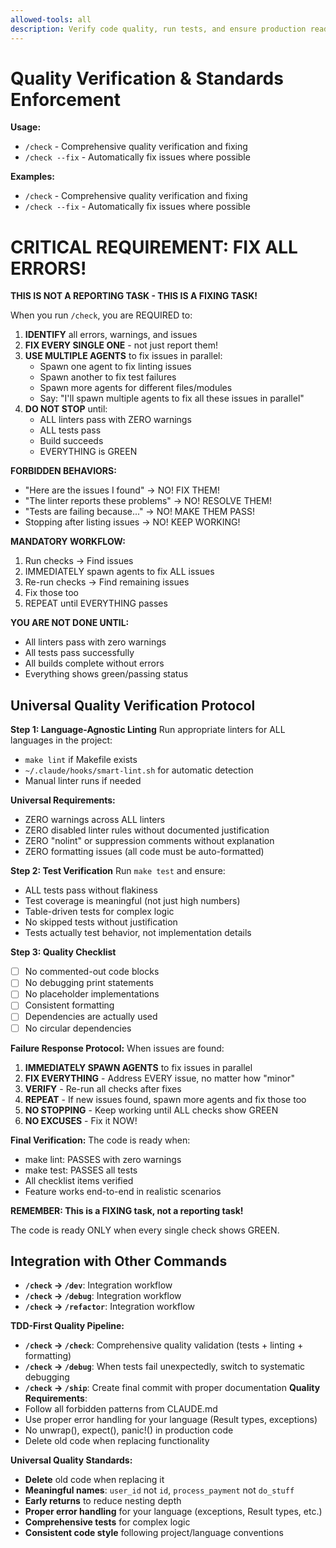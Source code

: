 ```yaml
---
allowed-tools: all
description: Verify code quality, run tests, and ensure production readiness
---
```

# Quality Verification & Standards Enforcement

**Usage:**
- `/check` - Comprehensive quality verification and fixing
- `/check --fix` - Automatically fix issues where possible

**Examples:**
- `/check` - Comprehensive quality verification and fixing
- `/check --fix` - Automatically fix issues where possible


# CRITICAL REQUIREMENT: FIX ALL ERRORS!

**THIS IS NOT A REPORTING TASK - THIS IS A FIXING TASK!**

When you run `/check`, you are REQUIRED to:

1. **IDENTIFY** all errors, warnings, and issues
2. **FIX EVERY SINGLE ONE** - not just report them!
3. **USE MULTIPLE AGENTS** to fix issues in parallel:
   - Spawn one agent to fix linting issues
   - Spawn another to fix test failures
   - Spawn more agents for different files/modules
   - Say: "I'll spawn multiple agents to fix all these issues in parallel"
4. **DO NOT STOP** until:
   - ALL linters pass with ZERO warnings
   - ALL tests pass
   - Build succeeds
   - EVERYTHING is GREEN

**FORBIDDEN BEHAVIORS:**
- "Here are the issues I found" → NO! FIX THEM!
- "The linter reports these problems" → NO! RESOLVE THEM!
- "Tests are failing because..." → NO! MAKE THEM PASS!
- Stopping after listing issues → NO! KEEP WORKING!

**MANDATORY WORKFLOW:**
1. Run checks → Find issues
2. IMMEDIATELY spawn agents to fix ALL issues
3. Re-run checks → Find remaining issues
4. Fix those too
5. REPEAT until EVERYTHING passes

**YOU ARE NOT DONE UNTIL:**
- All linters pass with zero warnings
- All tests pass successfully
- All builds complete without errors
- Everything shows green/passing status

## Universal Quality Verification Protocol

**Step 1: Language-Agnostic Linting**
Run appropriate linters for ALL languages in the project:
- `make lint` if Makefile exists
- `~/.claude/hooks/smart-lint.sh` for automatic detection
- Manual linter runs if needed

**Universal Requirements:**
- ZERO warnings across ALL linters
- ZERO disabled linter rules without documented justification
- ZERO "nolint" or suppression comments without explanation
- ZERO formatting issues (all code must be auto-formatted)

**Step 2: Test Verification**
Run `make test` and ensure:
- ALL tests pass without flakiness
- Test coverage is meaningful (not just high numbers)
- Table-driven tests for complex logic
- No skipped tests without justification
- Tests actually test behavior, not implementation details

**Step 3: Quality Checklist**
- [ ] No commented-out code blocks
- [ ] No debugging print statements
- [ ] No placeholder implementations
- [ ] Consistent formatting
- [ ] Dependencies are actually used
- [ ] No circular dependencies

**Failure Response Protocol:**
When issues are found:
1. **IMMEDIATELY SPAWN AGENTS** to fix issues in parallel
2. **FIX EVERYTHING** - Address EVERY issue, no matter how "minor"
3. **VERIFY** - Re-run all checks after fixes
4. **REPEAT** - If new issues found, spawn more agents and fix those too
5. **NO STOPPING** - Keep working until ALL checks show GREEN
6. **NO EXCUSES** - Fix it NOW!

**Final Verification:**
The code is ready when:
- make lint: PASSES with zero warnings
- make test: PASSES all tests
- All checklist items verified
- Feature works end-to-end in realistic scenarios

**REMEMBER: This is a FIXING task, not a reporting task!**

The code is ready ONLY when every single check shows GREEN.
## Integration with Other Commands

- **`/check` → `/dev`**: Integration workflow
- **`/check` → `/debug`**: Integration workflow
- **`/check` → `/refactor`**: Integration workflow

**TDD-First Quality Pipeline:**
- **`/check` → `/check`**: Comprehensive quality validation (tests + linting + formatting)
- **`/check` → `/debug`**: When tests fail unexpectedly, switch to systematic debugging  
- **`/check` → `/ship`**: Create final commit with proper documentation
**Quality Requirements**:
- Follow all forbidden patterns from CLAUDE.md
- Use proper error handling for your language (Result types, exceptions)
- No unwrap(), expect(), panic!() in production code
- Delete old code when replacing functionality

**Universal Quality Standards:**
- **Delete** old code when replacing it
- **Meaningful names**: `user_id` not `id`, `process_payment` not `do_stuff`
- **Early returns** to reduce nesting depth
- **Proper error handling** for your language (exceptions, Result types, etc.)
- **Comprehensive tests** for complex logic
- **Consistent code style** following project/language conventions
